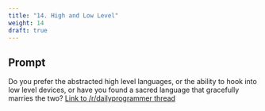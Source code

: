 ```yaml
---
title: "14. High and Low Level"
weight: 14
draft: true
---
```


## Prompt

Do you prefer the abstracted high level languages, or the ability to hook into low level devices, or have you found a sacred language that gracefully marries the two? [Link to /r/dailyprogrammer thread](https://www.reddit.com/r/dailyprogrammer/comments/2jt5mv/weekly_14_high_low_level/)
